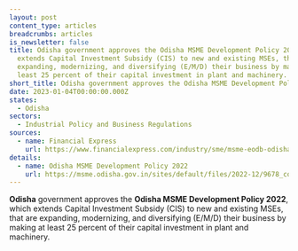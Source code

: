 ```yaml
---
layout: post
content_type: articles
breadcrumbs: articles
is_newsletter: false
title: Odisha government approves the Odisha MSME Development Policy 2022, which
  extends Capital Investment Subsidy (CIS) to new and existing MSEs, that are
  expanding, modernizing, and diversifying (E/M/D) their business by making at
  least 25 percent of their capital investment in plant and machinery.
short_title: Odisha government approves the Odisha MSME Development Policy 2022
date: 2023-01-04T00:00:00.000Z
states:
  - Odisha
sectors:
  - Industrial Policy and Business Regulations
sources:
  - name: Financial Express
    url: https://www.financialexpress.com/industry/sme/msme-eodb-odisha-govt-announces-a-new-msme-development-policy-2022-prioritises-mses-in-industrial-backward-areas/2929805/
details:
  - name: Odisha MSME Development Policy 2022
    url: https://msme.odisha.gov.in/sites/default/files/2022-12/9678_compressed.pdf
---
```

**Odisha** government approves the **Odisha MSME Development Policy 2022**, which extends Capital Investment Subsidy (CIS) to new and existing MSEs, that are expanding, modernizing, and diversifying (E/M/D) their business by making at least 25 percent of their capital investment in plant and machinery.
